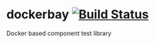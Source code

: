 # dockerbay [![Build Status](https://travis-ci.org/pavradev/dockerbay.svg?branch=master)](https://travis-ci.org/pavradev/dockerbay)
Docker based component test library
